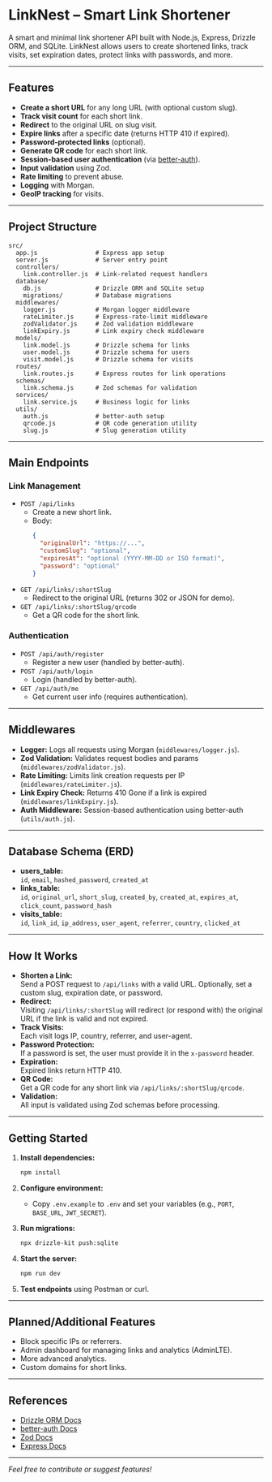 # LinkNest – Smart Link Shortener

A smart and minimal link shortener API built with Node.js, Express, Drizzle ORM, and SQLite. LinkNest allows users to create shortened links, track visits, set expiration dates, protect links with passwords, and more.

---

## Features

- **Create a short URL** for any long URL (with optional custom slug).
- **Track visit count** for each short link.
- **Redirect** to the original URL on slug visit.
- **Expire links** after a specific date (returns HTTP 410 if expired).
- **Password-protected links** (optional).
- **Generate QR code** for each short link.
- **Session-based user authentication** (via [better-auth](https://www.npmjs.com/package/better-auth)).
- **Input validation** using Zod.
- **Rate limiting** to prevent abuse.
- **Logging** with Morgan.
- **GeoIP tracking** for visits.

---

## Project Structure

```
src/
  app.js                # Express app setup
  server.js             # Server entry point
  controllers/
    link.controller.js  # Link-related request handlers
  database/
    db.js               # Drizzle ORM and SQLite setup
    migrations/         # Database migrations
  middlewares/
    logger.js           # Morgan logger middleware
    rateLimiter.js      # Express-rate-limit middleware
    zodValidator.js     # Zod validation middleware
    linkExpiry.js       # Link expiry check middleware
  models/
    link.model.js       # Drizzle schema for links
    user.model.js       # Drizzle schema for users
    visit.model.js      # Drizzle schema for visits
  routes/
    link.routes.js      # Express routes for link operations
  schemas/
    link.schema.js      # Zod schemas for validation
  services/
    link.service.js     # Business logic for links
  utils/
    auth.js             # better-auth setup
    qrcode.js           # QR code generation utility
    slug.js             # Slug generation utility
```

---

## Main Endpoints

### Link Management

- `POST /api/links`
  - Create a new short link.
  - Body:  
    ```json
    {
      "originalUrl": "https://...",
      "customSlug": "optional",
      "expiresAt": "optional (YYYY-MM-DD or ISO format)",
      "password": "optional"
    }
    ```
- `GET /api/links/:shortSlug`
  - Redirect to the original URL (returns 302 or JSON for demo).
- `GET /api/links/:shortSlug/qrcode`
  - Get a QR code for the short link.

### Authentication

- `POST /api/auth/register`
  - Register a new user (handled by better-auth).
- `POST /api/auth/login`
  - Login (handled by better-auth).
- `GET /api/auth/me`
  - Get current user info (requires authentication).

---

## Middlewares

- **Logger:** Logs all requests using Morgan (`middlewares/logger.js`).
- **Zod Validation:** Validates request bodies and params (`middlewares/zodValidator.js`).
- **Rate Limiting:** Limits link creation requests per IP (`middlewares/rateLimiter.js`).
- **Link Expiry Check:** Returns 410 Gone if a link is expired (`middlewares/linkExpiry.js`).
- **Auth Middleware:** Session-based authentication using better-auth (`utils/auth.js`).

---
## Database Schema (ERD)

- **users_table:**  
  `id`, `email`, `hashed_password`, `created_at`
- **links_table:**  
  `id`, `original_url`, `short_slug`, `created_by`, `created_at`, `expires_at`, `click_count`, `password_hash`
- **visits_table:**  
  `id`, `link_id`, `ip_address`, `user_agent`, `referrer`, `country`, `clicked_at`

---

## How It Works

- **Shorten a Link:**  
  Send a POST request to `/api/links` with a valid URL. Optionally, set a custom slug, expiration date, or password.
- **Redirect:**  
  Visiting `/api/links/:shortSlug` will redirect (or respond with) the original URL if the link is valid and not expired.
- **Track Visits:**  
  Each visit logs IP, country, referrer, and user-agent.
- **Password Protection:**  
  If a password is set, the user must provide it in the `x-password` header.
- **Expiration:**  
  Expired links return HTTP 410.
- **QR Code:**  
  Get a QR code for any short link via `/api/links/:shortSlug/qrcode`.
- **Validation:**  
  All input is validated using Zod schemas before processing.

---

## Getting Started

1. **Install dependencies:**
   ```sh
   npm install
   ```

2. **Configure environment:**
   - Copy `.env.example` to `.env` and set your variables (e.g., `PORT`, `BASE_URL`, `JWT_SECRET`).

3. **Run migrations:**
   ```sh
   npx drizzle-kit push:sqlite
   ```

4. **Start the server:**
   ```sh
   npm run dev
   ```

5. **Test endpoints** using Postman or curl.

---

## Planned/Additional Features

- Block specific IPs or referrers.
- Admin dashboard for managing links and analytics (AdminLTE).
- More advanced analytics.
- Custom domains for short links.

---

## References

- [Drizzle ORM Docs](https://orm.drizzle.team/docs/overview)
- [better-auth Docs](https://www.better-auth.com/docs/introduction)
- [Zod Docs](https://zod.dev/)
- [Express Docs](https://expressjs.com/)

---

*Feel free to contribute or suggest features!*
```

